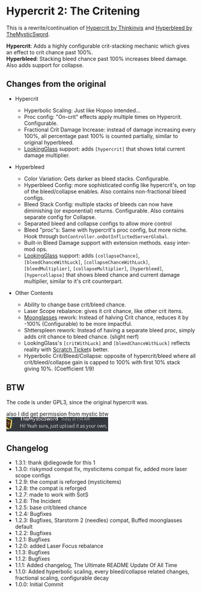 # Hypercrit 2: The Critening

This is a rewrite/continuation of [Hypercrit by Thinkinvis](https://thunderstore.io/package/ThinkInvis/Hypercrit/) and [Hyperbleed by TheMysticSword](https://thunderstore.io/package/TheMysticSword/Hyperbleed/). 

**Hypercrit**: Adds a highly configurable crit-stacking mechanic which gives an effect to crit chance past 100%.  
**Hyperbleed**: Stacking bleed chance past 100% increases bleed damage. Also adds support for collapse.
## Changes from the original

- Hypercrit
    - Hyperbolic Scaling: Just like Hopoo intended...
    - Proc config: "On-crit" effects apply multiple times on Hypercrit. Configurable.
    - Fractional Crit Damage Increase: instead of damage increasing every 100%, all percentage past 100% is counted partially, similar to original hyperbleed.
    - [LookingGlass](https://thunderstore.io/package/DropPod/LookingGlass/) support: adds `[hypercrit]` that shows total current damage multiplier.

- Hyperbleed
    - Color Variation: Gets darker as bleed stacks. Configurable.
    - Hyperbleed Config: more sophisticated config like hypercrit's, on top of the bleed/collapse enables. Also contains non-fractional bleed configs.
    - Bleed Stack Config: multiple stacks of bleeds can now have diminishing (or exponential) returns. Configurable. Also contains separate config for Collapse.
    - Separated bleed and collapse configs to allow more control
    - Bleed "proc"s: Same with hypercrit's proc config, but more niche. Hook through `DotController.onDotInflictedServerGlobal`.
    - Built-in Bleed Damage support with extension methods. easy inter-mod ops.
    - [LookingGlass](https://thunderstore.io/package/DropPod/LookingGlass/) support: adds `[collapseChance]`, `[bleedChanceWithLuck]`, `[collapseChanceWithLuck]`, `[bleedMultiplier]`, `[collapseMultiplier]`, `[hyperbleed]`, `[hypercollapse]` that shows bleed chance and current damage multiplier, similar to it's crit counterpart.

- Other Contents
    - Ability to change base crit/bleed chance.
    - Laser Scope rebalance: gives it crit chance, like other crit items.
    - [Moonglasses](https://thunderstore.io/package/TheMysticSword/MysticsItems/) rework: Instead of halving Crit chance, reduces it by -100% (Configurable) to be more impactful.
    - Shtterspleen rework: Instead of having a separate bleed proc, simply adds crit chance to bleed chance. (slight nerf)
    - LookingGlass's `[critWithLuck]` and `[bleedChanceWithLuck]` reflects reality with [Scratch Ticket](https://thunderstore.io/package/TheMysticSword/MysticsItems/)s better.
    - Hyperbolic Crit/Bleed/Collapse: opposite of hypercrit/bleed where all crit/bleed/collapse gain is capped to 100% with first 10% stack giving 10%. (Coefficient 1/9)

## BTW
The code is under GPL3, since the original hypercrit was.

also I did get permission from mystic btw  
![Image](https://raw.githubusercontent.com/prodzpod/NotHypercrit/master/1.png)

## Changelog
- 1.3.1: thank @diegowde for this 1
- 1.3.0: riskymod compat fix, mysticitems compat fix, added more laser scope configs
- 1.2.9: the compat is reforged (mysticitems)
- 1.2.8: the compat is reforged
- 1.2.7: made to work with SotS
- 1.2.6: The Incident
- 1.2.5: base crit/bleed chance
- 1.2.4: Bugfixes
- 1.2.3: Bugfixes, Starstorm 2 (needles) compat, Buffed moonglasses default
- 1.2.2: Bugfixes
- 1.2.1: Bugfixes
- 1.2.0: added Laser Focus rebalance
- 1.1.3: Bugfixes
- 1.1.2: Bugfixes
- 1.1.1: Added changelog, The Ultimate README Update Of All Time
- 1.1.0: Added hyperbolic scaling, every bleed/collapse related changes, fractional scaling, configurable decay
- 1.0.0: Initial Commit
